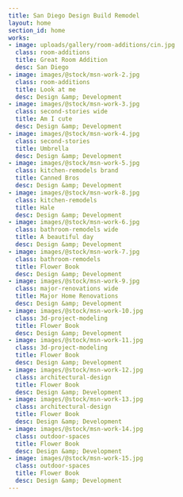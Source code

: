```yaml
---
title: San Diego Design Build Remodel
layout: home
section_id: home
works:
- image: uploads/gallery/room-additions/cin.jpg
  class: room-additions
  title: Great Room Addition
  desc: San Diego
- image: images/@stock/msn-work-2.jpg
  class: room-additions
  title: Look at me
  desc: Design &amp; Development
- image: images/@stock/msn-work-3.jpg
  class: second-stories wide
  title: Am I cute
  desc: Design &amp; Development
- image: images/@stock/msn-work-4.jpg
  class: second-stories
  title: Umbrella
  desc: Design &amp; Development
- image: images/@stock/msn-work-5.jpg
  class: kitchen-remodels brand
  title: Canned Bros
  desc: Design &amp; Development
- image: images/@stock/msn-work-8.jpg
  class: kitchen-remodels
  title: Hale
  desc: Design &amp; Development
- image: images/@stock/msn-work-6.jpg
  class: bathroom-remodels wide
  title: A beautiful day
  desc: Design &amp; Development
- image: images/@stock/msn-work-7.jpg
  class: bathroom-remodels
  title: Flower Book
  desc: Design &amp; Development
- image: images/@stock/msn-work-9.jpg
  class: major-renovations wide
  title: Major Home Renovations
  desc: Design &amp; Development
- image: images/@stock/msn-work-10.jpg
  class: 3d-project-modeling
  title: Flower Book
  desc: Design &amp; Development
- image: images/@stock/msn-work-11.jpg
  class: 3d-project-modeling
  title: Flower Book
  desc: Design &amp; Development
- image: images/@stock/msn-work-12.jpg
  class: architectural-design
  title: Flower Book
  desc: Design &amp; Development
- image: images/@stock/msn-work-13.jpg
  class: architectural-design
  title: Flower Book
  desc: Design &amp; Development
- image: images/@stock/msn-work-14.jpg
  class: outdoor-spaces
  title: Flower Book
  desc: Design &amp; Development
- image: images/@stock/msn-work-15.jpg
  class: outdoor-spaces
  title: Flower Book
  desc: Design &amp; Development
---
```

